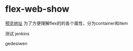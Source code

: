 # flex-web-show
[预览地址](https://goethedady.github.io/flex-web-show/.)
为了方便理解flex的的各个属性，分为container和item

测试 jenkins

gedesiwen